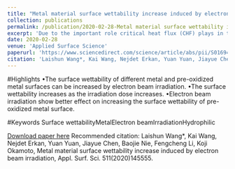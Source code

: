 ```yaml
---
title: "Metal material surface wettability increase induced by electron beam irradiation"
collection: publications
permalink: /publication/2020-02-28-Metal material surface wettability increase induced by electron beam irradiation
excerpt: 'Due to the important role critical heat flux (CHF) plays in the nucleate boiling field, it is of great significance to study CHF, especially the mechanism of boiling crisis occurrence. In this study, an extended numerical model to predict CHF for flow boiling was proposed based on the Monte Carlo method. This model considers of the bubble generation, bubble growth and bubble departure. CHF was assumed based on the percolative nature of bubble interactions. Numerical simulation results showed good agreement with the experimental results, which demonstrated that this model was able to be used to predict CHF. Further works are needed to apply this model to a wider range of experiments and other working conditions.'
date: 2020-02-28
venue: 'Applied Surface Science'
paperurl: 'https://www.sciencedirect.com/science/article/abs/pii/S0169433220303111'
citation: 'Laishun Wang*, Kai Wang, Nejdet Erkan, Yuan Yuan, Jiayue Chen, Baojie Nie, Fengcheng Li, Koji Okamoto, Metal material surface wettability increase induced by electron beam irradiation, Appl. Surf. Sci. 511(2020)145555.'
---
```

#Highlights
•The surface wettability of different metal and pre-oxidized metal surfaces can be increased by electron beam irradiation.
•The surface wettability increases as the irradiation dose increases.
•Electron beam irradiation show better effect on increasing the surface wettability of pre-oxidized metal surface.

#Keywords
Surface wettabilityMetalElectron beamIrradiationHydrophilic

[Download paper here](https://www.sciencedirect.com/science/article/abs/pii/S0169433220303111)
Recommended citation: Laishun Wang*, Kai Wang, Nejdet Erkan, Yuan Yuan, Jiayue Chen, Baojie Nie, Fengcheng Li, Koji Okamoto, Metal material surface wettability increase induced by electron beam irradiation, Appl. Surf. Sci. 511(2020)145555.